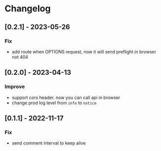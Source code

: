 # Changelog

## [0.2.1] - 2023-05-26

### Fix

- add route when OPTIONS request, now it will send preflight in browser not 404

## [0.2.0] - 2023-04-13

### Improve

- support cors header. now you can call api in browser
- change prod log level from `info` to `notice`

## [0.1.1] - 2022-11-17

### Fix

- send comment interval to keep alive
